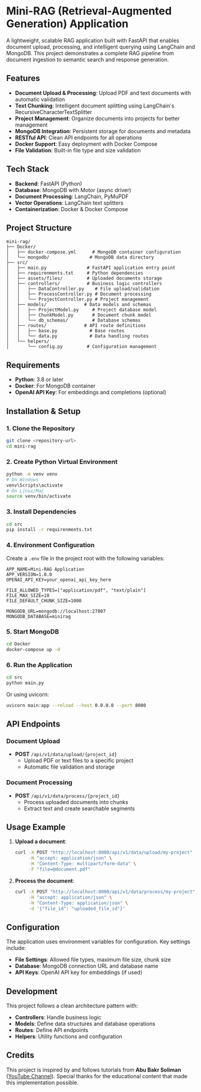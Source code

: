 # Mini-RAG (Retrieval-Augmented Generation) Application

A lightweight, scalable RAG application built with FastAPI that enables document upload, processing, and intelligent querying using LangChain and MongoDB. This project demonstrates a complete RAG pipeline from document ingestion to semantic search and response generation.

## Features

- **Document Upload & Processing**: Upload PDF and text documents with automatic validation
- **Text Chunking**: Intelligent document splitting using LangChain's RecursiveCharacterTextSplitter
- **Project Management**: Organize documents into projects for better management
- **MongoDB Integration**: Persistent storage for documents and metadata
- **RESTful API**: Clean API endpoints for all operations
- **Docker Support**: Easy deployment with Docker Compose
- **File Validation**: Built-in file type and size validation

## Tech Stack

- **Backend**: FastAPI (Python)
- **Database**: MongoDB with Motor (async driver)
- **Document Processing**: LangChain, PyMuPDF
- **Vector Operations**: LangChain text splitters
- **Containerization**: Docker & Docker Compose

## Project Structure

```text
mini-rag/
├── Docker/
│   ├── docker-compose.yml      # MongoDB container configuration
│   └── mongodb/               # MongoDB data directory
├── src/
│   ├── main.py               # FastAPI application entry point
│   ├── requirenments.txt     # Python dependencies
│   ├── assets/files/         # Uploaded documents storage
│   ├── controllers/          # Business logic controllers
│   │   ├── DataController.py    # File upload/validation
│   │   ├── ProcessController.py # Document processing
│   │   └── ProjectController.py # Project management
│   ├── models/              # Data models and schemas
│   │   ├── ProjectModel.py     # Project database model
│   │   ├── ChunkModel.py       # Document chunk model
│   │   └── db_schemas/         # Database schemas
│   ├── routes/              # API route definitions
│   │   ├── base.py            # Base routes
│   │   └── data.py            # Data handling routes
│   └── helpers/
│       └── config.py         # Configuration management
```

## Requirements

- **Python**: 3.8 or later
- **Docker**: For MongoDB container
- **OpenAI API Key**: For embeddings and completions (optional)

## Installation & Setup

### 1. Clone the Repository

```bash
git clone <repository-url>
cd mini-rag
```

### 2. Create Python Virtual Environment

```bash
python -m venv venv
# On Windows
venv\Scripts\activate
# On Linux/Mac
source venv/bin/activate
```

### 3. Install Dependencies

```bash
cd src
pip install -r requirenments.txt
```

### 4. Environment Configuration

Create a `.env` file in the project root with the following variables:

```env
APP_NAME=Mini-RAG Application
APP_VERSION=1.0.0
OPENAI_API_KEY=your_openai_api_key_here

FILE_ALLOWED_TYPES=["application/pdf", "text/plain"]
FILE_MAX_SIZE=10
FILE_DEFAULT_CHUNK_SIZE=1000

MONGODB_URL=mongodb://localhost:27007
MONGODB_DATABASE=minirag
```

### 5. Start MongoDB

```bash
cd Docker
docker-compose up -d
```

### 6. Run the Application

```bash
cd src
python main.py
```

Or using uvicorn:

```bash
uvicorn main:app --reload --host 0.0.0.0 --port 8000
```

## API Endpoints

### Document Upload

- **POST** `/api/v1/data/upload/{project_id}`
  - Upload PDF or text files to a specific project
  - Automatic file validation and storage

### Document Processing

- **POST** `/api/v1/data/process/{project_id}`
  - Process uploaded documents into chunks
  - Extract text and create searchable segments

## Usage Example

1. **Upload a document**:

   ```bash
   curl -X POST "http://localhost:8000/api/v1/data/upload/my-project" \
        -H "accept: application/json" \
        -H "Content-Type: multipart/form-data" \
        -F "file=@document.pdf"
   ```

2. **Process the document**:

   ```bash
   curl -X POST "http://localhost:8000/api/v1/data/process/my-project" \
        -H "accept: application/json" \
        -H "Content-Type: application/json" \
        -d '{"file_id": "uploaded_file_id"}'
   ```

## Configuration

The application uses environment variables for configuration. Key settings include:

- **File Settings**: Allowed file types, maximum file size, chunk size
- **Database**: MongoDB connection URL and database name  
- **API Keys**: OpenAI API key for embeddings (if used)

## Development

This project follows a clean architecture pattern with:

- **Controllers**: Handle business logic
- **Models**: Define data structures and database operations
- **Routes**: Define API endpoints
- **Helpers**: Utility functions and configuration

## Credits

This project is inspired by and follows tutorials from **Abu Bakr Soliman** ([YouTube Channel](https://www.youtube.com/@bakrianoo)). Special thanks for the educational content that made this implementation possible.

